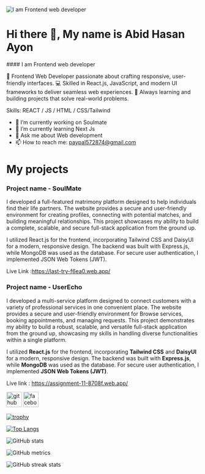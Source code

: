 ![I am Frontend web developer](https://i.ibb.co.com/yFZ2kgpL/Black-and-Yellow-Web-Developer-Linked-In-Banner.png)
<h1> Hi there 👋, My name is Abid Hasan Ayon </h1> 
#### I am Frontend web developer

🚀 Frontend Web Developer passionate about crafting responsive, user-friendly interfaces.
💻 Skilled in React.js, JavaScript, and modern UI frameworks to deliver seamless web experiences.
🌱 Always learning and building projects that solve real-world problems.

Skills:  REACT / JS / HTML / CSS/Tailwind

- 🔭 I’m currently working on Soulmate 
- 🌱 I’m currently learning Next Js 
- 💬 Ask me about Web development 
- 📫 How to reach me: paypal572874@gmail.com

<h1>My projects</h1> 
<h3>Project name - SoulMate</h3>
<p> 

I developed a full-featured matrimony platform designed to help individuals find their life partners. The website provides a secure and user-friendly environment for creating profiles, connecting with potential matches, and building meaningful relationships. This project showcases my ability to build a complete, scalable, and secure full-stack application from the ground up.

I utilized React.js for the frontend, incorporating Tailwind CSS and DaisyUI for a modern, responsive design. The backend was built with Express.js, while MongoDB was used as the database. For secure user authentication, I implemented JSON Web Tokens (JWT).

Live Link :https://last-try-f6ea0.web.app/
</p>

<h3>Project name - UserEcho</h3>
<p>I developed a multi-service platform designed to connect customers with a variety of professional services in one convenient place. The website provides a secure and user-friendly environment for Browse services, booking appointments, and managing requests. This project demonstrates my ability to build a robust, scalable, and versatile full-stack application from the ground up, showcasing my skills in handling diverse functionalities within a single platform.

I utilized **React.js** for the frontend, incorporating **Tailwind CSS** and **DaisyUI** for a modern, responsive design. The backend was built with **Express.js**, while **MongoDB** was used as the database. For secure user authentication, I implemented **JSON Web Tokens (JWT)**.

Live link : https://assignment-11-8708f.web.app/

</p>

[<img src='https://cdn.jsdelivr.net/npm/simple-icons@3.0.1/icons/github.svg' alt='github' height='40'>](https://github.com/Ayon203008)  [<img src='https://cdn.jsdelivr.net/npm/simple-icons@3.0.1/icons/facebook.svg' alt='facebook' height='40'>](https://www.facebook.com/ayon.ayon.583234)  

[![trophy](https://github-profile-trophy.vercel.app/?username=Ayon203008)](https://github.com/ryo-ma/github-profile-trophy)

[![Top Langs](https://github-readme-stats.vercel.app/api/top-langs/?username=Ayon203008)](https://github.com/anuraghazra/github-readme-stats)

![GitHub stats](https://github-readme-stats.vercel.app/api?username=Ayon203008&show_icons=true&count_private=true)  

![GitHub metrics](https://metrics.lecoq.io/Ayon203008)  

![GitHub streak stats](https://streak-stats.demolab.com/?user=Ayon203008)  

